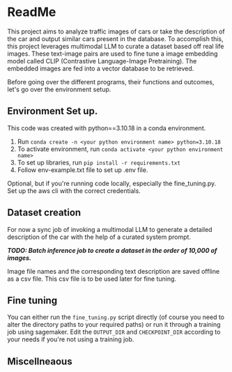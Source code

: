 # ReadMe

This project aims to analyze traffic images of cars or take the description of the car and output similar cars present in the database.
To accomplish this, this project leverages multimodal LLM to curate a dataset based off real life images. These text-image pairs are used to fine tune a image embedding model called CLIP (Contrastive Language-Image Pretraining). The embedded images are fed into a vector database to be retrieved.

Before going over the different programs, their functions and outcomes, let's go over the environment setup.

## Environment Set up.

This code was created with python==3.10.18 in a conda environment.

1. Run `conda create -n <your python environment name> python=3.10.18`
2. To activate environment, run `conda activate <your python environment name>`
3. To set up libraries, run `pip install -r requirements.txt`
4. Follow env-example.txt file to set up .env file.

Optional, but if you're running code locally, especially the fine_tuning.py. Set up the aws cli with the correct credentials.

## Dataset creation

For now a sync job of invoking a multimodal LLM to generate a detailed description of the car with the help of a curated system prompt.

***TODO: Batch inference job to create a dataset in the order of 10,000 of images.***


Image file names and the corresponding text description are saved offline as a csv file. This csv file is to be used later for fine tuning.

## Fine tuning

You can either run the `fine_tuning.py` script directly (of course you need to alter the directory paths to your required paths) or run it through a training job using sagemaker. Edit the `OUTPUT_DIR` and `CHECKPOINT_DIR` according to your needs if you're not using a training job.

## Miscellneaous


